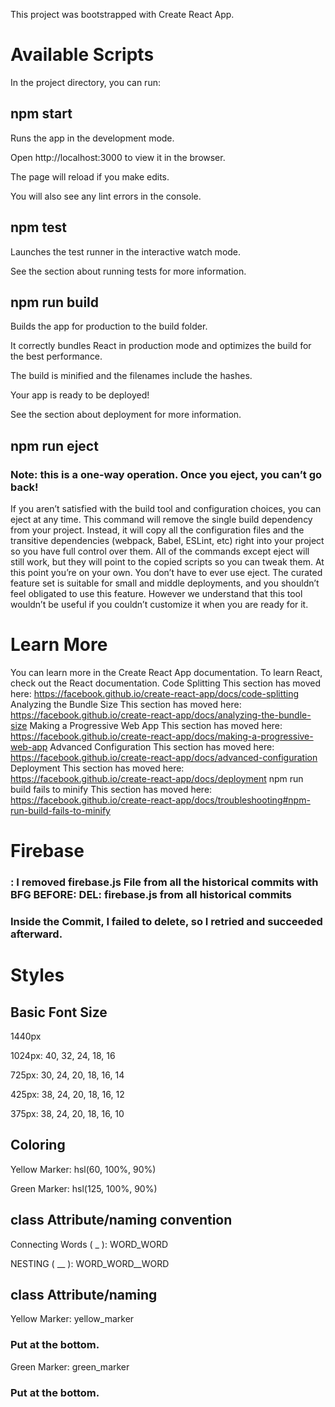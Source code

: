 This project was bootstrapped with Create React App.


# Available Scripts
In the project directory, you can run:
## npm start

Runs the app in the development mode.


Open http://localhost:3000 to view it in the browser.


The page will reload if you make edits.


You will also see any lint errors in the console.

##  npm test

Launches the test runner in the interactive watch mode.


See the section about running tests for more information.

## npm run build

Builds the app for production to the build folder.


It correctly bundles React in production mode and optimizes the build for the best performance.


The build is minified and the filenames include the hashes.


Your app is ready to be deployed!

See the section about deployment for more information.
## npm run eject
### Note: this is a one-way operation. Once you eject, you can’t go back!
If you aren’t satisfied with the build tool and configuration choices, you can eject at any time. This command will remove the single build dependency from your project.
Instead, it will copy all the configuration files and the transitive dependencies (webpack, Babel, ESLint, etc) right into your project so you have full control over them. All of the commands except eject will still work, but they will point to the copied scripts so you can tweak them. At this point you’re on your own.
You don’t have to ever use eject. The curated feature set is suitable for small and middle deployments, and you shouldn’t feel obligated to use this feature. However we understand that this tool wouldn’t be useful if you couldn’t customize it when you are ready for it.
# Learn More
You can learn more in the Create React App documentation.
To learn React, check out the React documentation.
Code Splitting
This section has moved here: https://facebook.github.io/create-react-app/docs/code-splitting
Analyzing the Bundle Size
This section has moved here: https://facebook.github.io/create-react-app/docs/analyzing-the-bundle-size
Making a Progressive Web App
This section has moved here: https://facebook.github.io/create-react-app/docs/making-a-progressive-web-app
Advanced Configuration
This section has moved here: https://facebook.github.io/create-react-app/docs/advanced-configuration
Deployment
This section has moved here: https://facebook.github.io/create-react-app/docs/deployment
npm run build fails to minify
This section has moved here: https://facebook.github.io/create-react-app/docs/troubleshooting#npm-run-build-fails-to-minify

# Firebase
### : I removed firebase.js File from all the historical commits with BFG BEFORE: DEL: firebase.js from all historical commits
###  Inside the Commit, I failed to delete, so I retried and succeeded afterward.

# Styles

## Basic Font Size
1440px

1024px: 40, 32, 24, 18, 16


725px: 30, 24, 20, 18, 16, 14


425px: 38, 24, 20, 18, 16, 12


375px: 38, 24, 20, 18, 16, 10
## Coloring

Yellow Marker: hsl(60, 100%, 90%)

Green Marker: hsl(125, 100%, 90%)

## class Attribute/naming convention

Connecting Words ( _ ): WORD_WORD

NESTING ( __ ): WORD_WORD__WORD

## class Attribute/naming

Yellow Marker: yellow_marker 
### Put at the bottom.


Green Marker: green_marker
### Put at the bottom.
